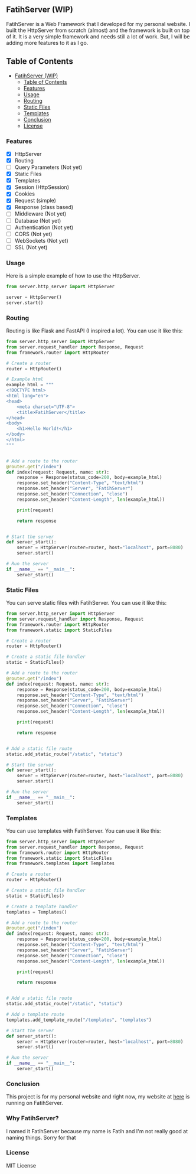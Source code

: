## FatihServer (WIP)

FatihServer is a Web Framework that I developed for my personal website. I built the HttpServer from scratch (almost) and the framework is built on top of it. It is a very simple framework and needs still a lot of work. But, I will be adding more features to it as I go.

## Table of Contents
- [FatihServer (WIP)](#fatihserver-wip)
  - [Table of Contents](#table-of-contents)
  - [Features](#features)
  - [Usage](#usage)
  - [Routing](#routing)
  - [Static Files](#static-files)
  - [Templates](#templates)
  - [Conclusion](#conclusion)
  - [License](#license)

### Features
- [x] HttpServer
- [x] Routing
- [ ] Query Parameters (Not yet)
- [x] Static Files
- [x] Templates
- [x] Session (HttpSession)
- [x] Cookies
- [x] Request (simple)
- [x] Response (class based)
- [ ] Middleware (Not yet)
- [ ] Database (Not yet)
- [ ] Authentication (Not yet)
- [ ] CORS (Not yet)
- [ ] WebSockets (Not yet)
- [ ] SSL (Not yet)

### Usage
Here is a simple example of how to use the HttpServer.
```python
from server.http_server import HttpServer

server = HttpServer()
server.start()
```

### Routing
Routing is like Flask and FastAPI (I inspired a lot). You can use it like this:
```python
from server.http_server import HttpServer
from server.request_handler import Response, Request
from framework.router import HttpRouter

# Create a router
router = HttpRouter()

# Example html
example_html = """
<!DOCTYPE html>
<html lang="en">
<head>
    <meta charset="UTF-8">
    <title>FatihServer</title>
</head>
<body>
    <h1>Hello World!</h1>
</body>
</html>
"""


# Add a route to the router
@router.get("/index")
def index(request: Request, name: str):
    response = Response(status_code=200, body=example_html)
    response.set_header("Content-Type", "text/html")
    response.set_header("Server", "FatihServer")
    response.set_header("Connection", "close")
    response.set_header("Content-Length", len(example_html))

    print(request)

    return response


# Start the server
def server_start():
    server = HttpServer(router=router, host="localhost", port=8080)
    server.start()

# Run the server
if __name__ == "__main__":
    server_start()
```

### Static Files
You can serve static files with FatihServer. You can use it like this:
```python
from server.http_server import HttpServer
from server.request_handler import Response, Request
from framework.router import HttpRouter
from framework.static import StaticFiles

# Create a router
router = HttpRouter()

# Create a static file handler
static = StaticFiles()

# Add a route to the router
@router.get("/index")
def index(request: Request, name: str):
    response = Response(status_code=200, body=example_html)
    response.set_header("Content-Type", "text/html")
    response.set_header("Server", "FatihServer")
    response.set_header("Connection", "close")
    response.set_header("Content-Length", len(example_html))

    print(request)

    return response


# Add a static file route
static.add_static_route("/static", "static")

# Start the server
def server_start():
    server = HttpServer(router=router, host="localhost", port=8080)
    server.start()

# Run the server
if __name__ == "__main__":
    server_start()
```

### Templates
You can use templates with FatihServer. You can use it like this:
```python
from server.http_server import HttpServer
from server.request_handler import Response, Request
from framework.router import HttpRouter
from framework.static import StaticFiles
from framework.templates import Templates

# Create a router
router = HttpRouter()

# Create a static file handler
static = StaticFiles()

# Create a template handler
templates = Templates()

# Add a route to the router
@router.get("/index")
def index(request: Request, name: str):
    response = Response(status_code=200, body=example_html)
    response.set_header("Content-Type", "text/html")
    response.set_header("Server", "FatihServer")
    response.set_header("Connection", "close")
    response.set_header("Content-Length", len(example_html))

    print(request)

    return response


# Add a static file route
static.add_static_route("/static", "static")

# Add a template route
templates.add_template_route("/templates", "templates")

# Start the server
def server_start():
    server = HttpServer(router=router, host="localhost", port=8080)
    server.start()

# Run the server
if __name__ == "__main__":
    server_start()
```

### Conclusion
This project is for my personal website and right now, my website at [here](https://google.com) is running on FatihServer. 

### Why FatihServer?

I named it FatihServer because my name is Fatih and I'm not really good at naming things. Sorry for that

### License
MIT License



